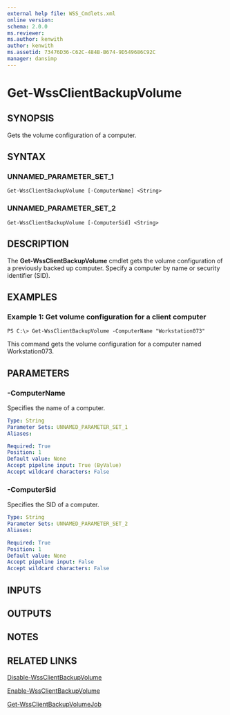 ```yaml
---
external help file: WSS_Cmdlets.xml
online version: 
schema: 2.0.0
ms.reviewer:
ms.author: kenwith
author: kenwith
ms.assetid: 73476D36-C62C-484B-B674-9D549686C92C
manager: dansimp
---
```


# Get-WssClientBackupVolume

## SYNOPSIS
Gets the volume configuration of a computer.

## SYNTAX

### UNNAMED_PARAMETER_SET_1
```
Get-WssClientBackupVolume [-ComputerName] <String>
```

### UNNAMED_PARAMETER_SET_2
```
Get-WssClientBackupVolume [-ComputerSid] <String>
```

## DESCRIPTION
The **Get-WssClientBackupVolume** cmdlet gets the volume configuration of a previously backed up computer.
Specify a computer by name or security identifier (SID).

## EXAMPLES

### Example 1: Get volume configuration for a client computer
```
PS C:\> Get-WssClientBackupVolume -ComputerName "Workstation073"
```

This command gets the volume configuration for a computer named Workstation073.

## PARAMETERS

### -ComputerName
Specifies the name of a computer.

```yaml
Type: String
Parameter Sets: UNNAMED_PARAMETER_SET_1
Aliases: 

Required: True
Position: 1
Default value: None
Accept pipeline input: True (ByValue)
Accept wildcard characters: False
```

### -ComputerSid
Specifies the SID of a computer.

```yaml
Type: String
Parameter Sets: UNNAMED_PARAMETER_SET_2
Aliases: 

Required: True
Position: 1
Default value: None
Accept pipeline input: False
Accept wildcard characters: False
```

## INPUTS

## OUTPUTS

## NOTES

## RELATED LINKS

[Disable-WssClientBackupVolume](./Disable-WssClientBackupVolume.md)

[Enable-WssClientBackupVolume](./Enable-WssClientBackupVolume.md)

[Get-WssClientBackupVolumeJob](./Get-WssClientBackupVolumeJob.md)

